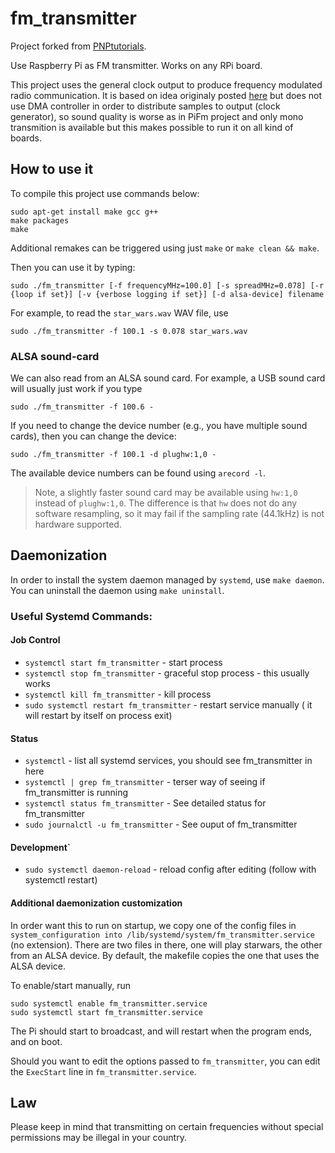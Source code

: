 # fm_transmitter

Project forked from [PNPtutorials](https://github.com/PNPtutorials/FM_Transmitter_RPi3).

Use Raspberry Pi as FM transmitter. Works on any RPi board.

This project uses the general clock output to produce frequency modulated radio
communication. It is based on idea originaly posted [here][orig] but does not 
use DMA controller in order to distribute samples to output (clock generator),
so sound quality is worse as in PiFm project and only mono transmition is available 
but this makes possible to run it on all kind of boards.

[orig]: http://icrobotics.co.uk/wiki/index.php/Turning_the_Raspberry_Pi_Into_an_FM_Transmitter

## How to use it

To compile this project use commands below:
```
sudo apt-get install make gcc g++
make packages
make
``` 

Additional remakes can be triggered using just `make` or `make clean && make`.

Then you can use it by typing:
```
sudo ./fm_transmitter [-f frequencyMHz=100.0] [-s spreadMHz=0.078] [-r {loop if set}] [-v {verbose logging if set}] [-d alsa-device] filename
```

For example, to read the `star_wars.wav` WAV file, use

```
sudo ./fm_transmitter -f 100.1 -s 0.078 star_wars.wav
```


### ALSA sound-card

We can also read from an ALSA sound card. For example, a USB sound card will usually
just work if you type

```
sudo ./fm_transmitter -f 100.6 -
```

If you need to change the device number (e.g., you have multiple sound cards),
then you can change the device:

```
sudo ./fm_transmitter -f 100.1 -d plughw:1,0 -
```

The available device numbers can be found using `arecord -l`. 

  > Note, a slightly faster sound card may be available using `hw:1,0` instead 
  > of `plughw:1,0`. The difference is that `hw` does not do any software 
  > resampling, so it may fail if the sampling rate (44.1kHz) is not hardware 
  > supported.


## Daemonization

In order to install the system daemon managed by `systemd`, use 
`make daemon`. You can uninstall the daemon using `make uninstall`. 


### Useful Systemd Commands:


#### Job Control

  - ```systemctl start fm_transmitter``` - start process
  - ```systemctl stop fm_transmitter``` - graceful stop process - this usually works
  - ```systemctl kill fm_transmitter``` - kill process
  - ```sudo systemctl restart fm_transmitter``` - restart service manually ( it will restart by itself on process exit)


#### Status

  - ```systemctl``` - list all systemd services, you should see fm_transmitter in here
  - ```systemctl | grep fm_transmitter``` - terser way of seeing if fm_transmitter is running
  - ```systemctl status fm_transmitter``` - See detailed status for fm_transmitter
  - ```sudo journalctl -u fm_transmitter``` - See ouput of fm_transmitter


#### Development`

  - ```sudo systemctl daemon-reload``` - reload config after editing (follow with systemctl restart)


#### Additional daemonization customization

In order want this to run on startup, we copy one of the config files in 
`system_configuration into /lib/systemd/system/fm_transmitter.service` 
(no extension). There are two files in there, one will play starwars, the 
other from an ALSA device.  By default, the makefile copies the one that 
uses the ALSA device.
 
To enable/start manually, run
```
sudo systemctl enable fm_transmitter.service
sudo systemctl start fm_transmitter.service
```

The Pi should start to broadcast, and will restart when the program ends, 
and on boot. 

Should you want to edit the options passed to `fm_transmitter`, you can 
edit the `ExecStart` line in `fm_transmitter.service`.


## Law

Please keep in mind that transmitting on certain frequencies without special 
permissions may be illegal in your country.

